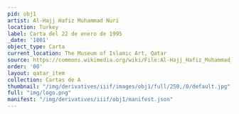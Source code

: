 ```yaml
---
pid: obj1
artist: Al-Hajj Hafiz Muhammad Nuri
location: Turkey
label: Carta del 22 de enero de 1995
_date: '1801'
object_type: Carta
current_location: The Museum of Islamic Art, Qatar
source: https://commons.wikimedia.org/wiki/File:Al-Hajj_Hafiz_Muhammad_Nuri,_Turkey,_1801_-_The_Dala%27il_al-Khayrat_of_al-Juzuli_-_Google_Art_Project.jpg
order: '00'
layout: qatar_item
collection: Cartas de A
thumbnail: "/img/derivatives/iiif/images/obj1/full/250,/0/default.jpg"
full: "img/logo.png"
manifest: "/img/derivatives/iiif/obj1/manifest.json"
---
```

